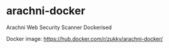 # arachni-docker
Arachni Web Security Scanner Dockerised

Docker image: https://hub.docker.com/r/zukky/arachni-docker/
